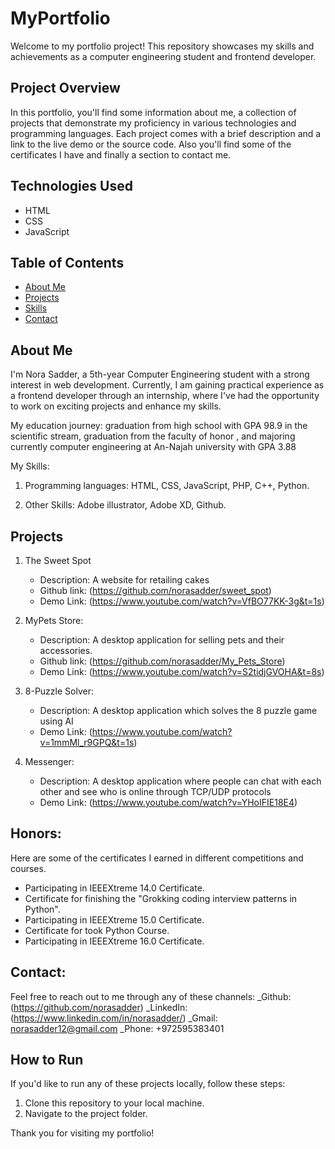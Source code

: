 # MyPortfolio

Welcome to my portfolio project! This repository showcases my skills and achievements as a computer engineering student and frontend developer.

## Project Overview

In this portfolio, you'll find some information about me, a collection of projects that demonstrate my proficiency in various technologies and programming languages. Each project comes with a brief description and a link to the live demo or the source code. Also you'll find some of the certificates I have and finally a section to contact me.

## Technologies Used

- HTML
- CSS
- JavaScript

## Table of Contents

- [About Me](#about-me)
- [Projects](#projects)
- [Skills](#skills)
- [Contact](#contact)

## About Me

I'm Nora Sadder, a 5th-year Computer Engineering student with a strong interest in web development. Currently, I am gaining practical experience as a frontend developer through an internship, where I've had the opportunity to work on exciting projects and enhance my skills.

My education journey: graduation from high school with GPA 98.9 in the scientific stream, graduation from the faculty of honor , and majoring currently computer engineering at An-Najah university with GPA 3.88  

My Skills: 
1. Programming languages: 
HTML, CSS, JavaScript, PHP, C++, Python.

2. Other Skills:
Adobe illustrator, Adobe XD, Github.


## Projects

1. The Sweet Spot
   - Description: A website for retailing cakes
   - Github link: (https://github.com/norasadder/sweet_spot)
   - Demo Link:   (https://www.youtube.com/watch?v=VfBO77KK-3g&t=1s)

2. MyPets Store:
   - Description: A desktop application for selling pets and their accessories.
   - Github link: (https://github.com/norasadder/My_Pets_Store)
   - Demo Link:   (https://www.youtube.com/watch?v=S2tidjGVOHA&t=8s)

3. 8-Puzzle Solver:
   - Description: A desktop application which solves the 8 puzzle game using AI
   - Demo Link:   (https://www.youtube.com/watch?v=1mmMl_r9GPQ&t=1s)

4. Messenger:
   - Description: A desktop application where people can chat with each other and see who is online through TCP/UDP protocols
   - Demo Link:   (https://www.youtube.com/watch?v=YHoIFIE18E4)

## Honors:
Here are some of the certificates I earned in different competitions and courses.

- Participating in IEEEXtreme 14.0 Certificate.
- Certificate for finishing the "Grokking coding interview patterns in Python".
- Participating in IEEEXtreme 15.0 Certificate.
- Certificate for took Python Course.
- Participating in IEEEXtreme 16.0 Certificate.


## Contact:
Feel free to reach out to me through any of these channels:
_Github:   (https://github.com/norasadder)
_LinkedIn: (https://www.linkedin.com/in/norasadder/)
_Gmail:    norasadder12@gmail.com
_Phone:    +972595383401


## How to Run

If you'd like to run any of these projects locally, follow these steps:

1. Clone this repository to your local machine.
2. Navigate to the project folder.


Thank you for visiting my portfolio!

